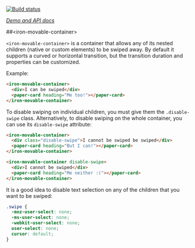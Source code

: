 
<!---

This README is automatically generated from the comments in these files:
iron-movable-container.html

Edit those files, and our readme bot will duplicate them over here!
Edit this file, and the bot will squash your changes :)

The bot does some handling of markdown. Please file a bug if it does the wrong
thing! https://github.com/PolymerLabs/tedium/issues

-->

[![Build status](https://travis-ci.org/PolymerElements/iron-movable-container.svg?branch=master)](https://travis-ci.org/PolymerElements/iron-movable-container)

_[Demo and API docs](https://elements.polymer-project.org/elements/iron-movable-container)_


##&lt;iron-movable-container&gt;

`<iron-movable-container>` is a container that allows any of its nested
children (native or custom elements) to be swiped away. By default it supports
a curved or horizontal transition, but the transition duration and properties
can be customized.

Example:

```html
<iron-movable-container>
  <div>I can be swiped</div>
  <paper-card heading="Me too!"></paper-card>
</iron-movable-container>
```

To disable swiping on individual children, you must give them the `.disable-swipe`
class. Alternatively, to disable swiping on the whole container, you can use its
`disable-swipe` attribute:

```html
<iron-movable-container>
  <div class="disable-swipe">I cannot be swiped be swiped</div>
  <paper-card heading="But I can!"></paper-card>
</iron-movable-container>

<iron-movable-container disable-swipe>
  <div>I cannot be swiped</div>
  <paper-card heading="Me neither :("></paper-card>
</iron-movable-container>
```

It is a good idea to disable text selection on any of the children that you
want to be swiped:

```css
.swipe {
  -moz-user-select: none;
  -ms-user-select: none;
  -webkit-user-select: none;
  user-select: none;
  cursor: default;
}
```



